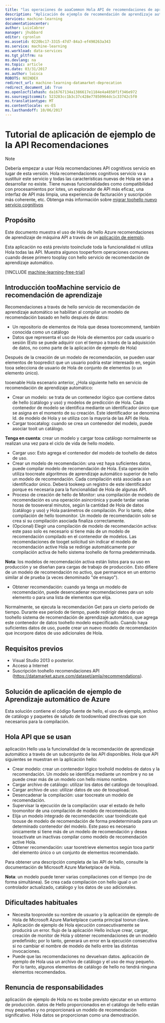 ```yaml
---
title: "las operaciones de aaaCommon Hola API de recomendaciones de aprendizaje de máquina | Documentos de Microsoft"
description: "Aplicación de ejemplo de recomendación de aprendizaje automático de Azure"
services: machine-learning
documentationcenter: 
author: LuisCabrer
manager: jhubbard
editor: cgronlun
ms.assetid: 0220bc17-3315-47d7-84a3-ef490263a343
ms.service: machine-learning
ms.workload: data-services
ms.tgt_pltfrm: na
ms.devlang: na
ms.topic: article
ms.date: 03/31/2017
ms.author: luisca
ROBOTS: NOINDEX
redirect_url: machine-learning-datamarket-deprecation
redirect_document_id: True
ms.openlocfilehash: da16767134a1386617e1184e4a4850f1f346e972
ms.sourcegitcommit: 523283cc1b3c37c428e77850964dc1c33742c5f0
ms.translationtype: MT
ms.contentlocale: es-ES
ms.lasthandoff: 10/06/2017
---
```

# <a name="recommendations-api-sample-application-walkthrough"></a>Tutorial de aplicación de ejemplo de la API Recomendaciones
> [!NOTE]
> Debería empezar a usar Hola recomendaciones API cognitivos servicio en lugar de esta versión. Hola recomendaciones cognitivos servicio va a sustituir este servicio y todas las características nuevas de Hola se van a desarrollar no existe. Tiene nuevas funcionalidades como compatibilidad con procesamientos por lotes, un explorador de API más eficaz, una interfaz de API más limpia, una experiencia de facturación y suscripción más coherente, etc.
> Obtenga más información sobre [migrar toohello nuevo servicio cognitivos](http://aka.ms/recomigrate)
> 
> 

## <a name="purpose"></a>Propósito
Este documento muestra el uso de Hola de hello Azure recomendaciones de aprendizaje de máquina API a través de un [aplicación de ejemplo](https://code.msdn.microsoft.com/Recommendations-144df403).

Esta aplicación no está previsto tooinclude toda la funcionalidad ni utiliza Hola todas las API. Muestra algunos tooperform operaciones comunes cuando desee primero tooplay con hello servicio de recomendación de aprendizaje automático. 

[!INCLUDE [machine-learning-free-trial](../../includes/machine-learning-free-trial.md)]

## <a name="introduction-toomachine-learning-recommendation-service"></a>Introducción tooMachine servicio de recomendación de aprendizaje
Recomendaciones a través de hello servicio de recomendación de aprendizaje automático se habilitan al compilar un modelo de recomendación basado en hello después de datos:

* Un repositorio de elementos de Hola que desea toorecommend, también conocida como un catálogo
* Datos que representa el uso de Hola de elementos por cada usuario o sesión (Esto se puede adquirir con el tiempo a través de la adquisición de datos, no como parte de la aplicación de ejemplo de Hola)

Después de la creación de un modelo de recomendación, se pueden usar elementos de toopredict que un usuario podría estar interesado en, según tooa selecciona de usuario de Hola de conjunto de elementos (o un elemento único).

tooenable Hola escenario anterior, ¿Hola siguiente hello en servicio de recomendación de aprendizaje automático:

* Crear un modelo: se trata de un contenedor lógico que contiene datos de hello (catálogo y uso) y modelos de predicción de Hola. Cada contenedor de modelo se identifica mediante un identificador único que se asigna en el momento de su creación. Este identificador se denomina Id. de modelo de Hola y se utiliza con la mayoría de las API de Hola. 
* Cargar toocatalog: cuando se crea un contenedor del modelo, puede asociar tooit un catálogo.

**Tenga en cuenta**: crear un modelo y cargar tooa catálogo normalmente se realizan una vez para el ciclo de vida de hello modelo.

* Cargar uso: Esto agrega el contenedor del modelo de toohello de datos de uso.
* Crear un modelo de recomendación: una vez haya suficientes datos, puede compilar modelo de recomendación de Hola. Esta operación utiliza toocreate algoritmos de aprendizaje automático superior de hello un modelo de recomendación. Cada compilación está asociada a un identificador único. Deberá tookeep un registro de este identificador porque es necesaria para la funcionalidad de Hola de algunas API.
* Proceso de creación de hello de Monitor: una compilación de modelo de recomendación es una operación asincrónica y puede tardar varias horas de tooseveral minutos, según la cantidad de Hola de datos (catálogo y uso) y Hola parámetros de compilación. Por lo tanto, debe compilación de hello toomonitor. Un modelo de recomendación solo se crea si su compilación asociada finaliza correctamente.
* (Opcional) Elegir una compilación de modelo de recomendación activa: este paso solo es necesario si tiene más de un modelo de recomendación compilado en el contenedor de modelos. Las recomendaciones de tooget solicitud sin indicar el modelo de recomendación active Hola se redirige automáticamente por compilación activa de hello sistema toohello de forma predeterminada. 

**Nota**: los modelos de recomendación activa están listos para su uso en producción y se diseñan para cargas de trabajo de producción. Esto difiere de un modelo de recomendación no activo, que permanece en un entorno similar al de prueba (a veces denominado "de ensayo").

* Obtener recomendación: cuando ya tenga un modelo de recomendación, puede desencadenar recomendaciones para un solo elemento o para una lista de elementos que elija. 

Normalmente, se ejecuta la recomendación Get para un cierto período de tiempo. Durante ese período de tiempo, puede redirigir datos de uso toohello sistema de recomendación de aprendizaje automático, que agrega este contenedor de datos toohello modelo especificado. Cuando haya suficientes datos de uso, puede crear un nuevo modelo de recomendación que incorpore datos de uso adicionales de Hola. 

## <a name="prerequisites"></a>Requisitos previos
* Visual Studio 2013 o posterior.
* Acceso a Internet 
* Suscripción toohello recomendaciones API (https://datamarket.azure.com/dataset/amla/recommendations).

## <a name="azure-machine-learning-sample-app-solution"></a>Solución de aplicación de ejemplo de Aprendizaje automático de Azure
Esta solución contiene el código fuente de hello, el uso de ejemplo, archivo de catálogo y paquetes de saludo de toodownload directivas que son necesarios para la compilación.

## <a name="hello-apis-used"></a>Hola API que se usan
aplicación Hello usa la funcionalidad de la recomendación de aprendizaje automático a través de un subconjunto de las API disponibles. Hola que API siguientes se muestran en la aplicación hello:

* Crear modelo: crear un contenedor lógico toohold modelos de datos y la recomendación. Un modelo se identifica mediante un nombre y no se puede crear más de un modelo con hello mismo nombre.
* Cargar archivo de catálogo: utilizar los datos del catálogo de tooupload.
* Cargar archivo de uso: utilizar datos de uso de tooupload.
* Desencadenar la compilación: usar toocreate un modelo de recomendación.
* Supervisar la ejecución de la compilación: usar el estado de hello toomonitor de una compilación de modelo de recomendación.
* Elija un modelo integrado de recomendación: usar tooindicate qué toouse de modelo de recomendación de forma predeterminada para un determinado contenedor del modelo. Este paso es necesario únicamente si tiene más de un modelo de recomendación y desea tooactivate un inactivas compilar como modelo de recomendación active Hola.
* Obtener recomendación: usar tooretrieve elementos según tooa partir del elemento único o un conjunto de elementos recomendado. 

Para obtener una descripción completa de las API de hello, consulte la documentación de Microsoft Azure Marketplace de Hola. 

**Nota**: un modelo puede tener varias compilaciones con el tiempo (no de forma simultánea). Se crea cada compilación con hello igual o un controlador actualizado, catálogo y los datos de uso adicionales.

## <a name="common-pitfalls"></a>Dificultades habituales
* Necesita tooprovide su nombre de usuario y la aplicación de ejemplo de Hola de Microsoft Azure Marketplace cuenta principal toorun clave.
* Aplicación de ejemplo de Hola ejecución consecutivamente se producirá un error. flujo de la aplicación Hello incluye crear, cargar, creación de monitor de Hola y obtener recomendaciones de un modelo predefinido; por lo tanto, generará un error en la ejecución consecutiva si no cambiar el nombre de modelo de hello entre las distintas invocaciones.
* Puede que las recomendaciones no devuelvan datos. aplicación de ejemplo de Hola usa un archivo de catálogo y el uso de muy pequeño. Por lo tanto, algunos elementos de catálogo de hello no tendrá ninguna elementos recomendados.

## <a name="disclaimer"></a>Renuncia de responsabilidades
aplicación de ejemplo de Hola no es toobe previsto ejecutar en un entorno de producción. datos de Hello proporcionados en el catálogo de hello están muy pequeñas y no proporcionará un modelo de recomendación significativo. Hola datos se proporcionan como una demostración. 

